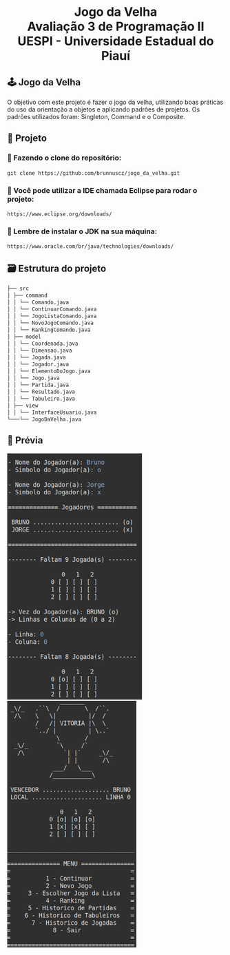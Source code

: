 <h1 align="center">
    Jogo da Velha<br>
    Avaliação 3 de Programação II<br>
    UESPI - Universidade Estadual do Piauí
</h1>

## 🕹️ Jogo da Velha

O objetivo com este projeto é fazer o jogo da velha, utilizando boas práticas do uso da orientação a objetos e aplicando padrões de projetos. Os padrões utilizados foram: Singleton, Command e o Composite.

## 📁 Projeto
### 📍 Fazendo o clone do repositório:

    git clone https://github.com/brunnuscz/jogo_da_velha.git

### 📍 Você pode utilizar a IDE chamada Eclipse para rodar o projeto:

    https://www.eclipse.org/downloads/
    
### 📍 Lembre de instalar o JDK na sua máquina:

    https://www.oracle.com/br/java/technologies/downloads/

## 🗃 Estrutura do projeto

    ├── src
    │ ├── command
    │ │ └── Comando.java
    │ │ └── ContinuarComando.java
    │ │ └── JogoListaComando.java
    │ │ └── NovoJogoComando.java
    │ │ └── RankingComando.java
    │ ├── model
    │ │ └── Coordenada.java
    │ │ └── Dimensao.java
    │ │ └── Jogada.java
    │ │ └── Jogador.java
    │ │ └── ElementoDoJogo.java
    │ │ └── Jogo.java
    │ │ └── Partida.java
    │ │ └── Resultado.java
    │ │ └── Tabuleiro.java
    │ ├── view
    │ │ └── InterfaceUsuario.java
    └───└── JogoDaVelha.java
    
## 🚩 Prévia
<span>
    <img src="previa-1.png" width="313">
    <img src="previa-2.png" width="300">
</span>
